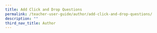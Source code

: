 ```yaml
---
title: Add Click and Drop Questions
permalink: /teacher-user-guide/author/add-click-and-drop-questions/
description: ""
third_nav_title: Author
---
```

